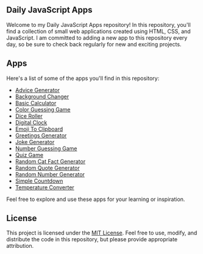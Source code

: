 ## Daily JavaScript Apps

Welcome to my Daily JavaScript Apps repository! In this repository, you'll find a collection of small web applications created using HTML, CSS, and JavaScript. I am committed to adding a new app to this repository every day, so be sure to check back regularly for new and exciting projects.

## Apps

Here's a list of some of the apps you'll find in this repository:

- [Advice Generator](https://github.com/M1chU02/EveryDayCode/tree/main/Advice-Generator) 
- [Background Changer](https://github.com/M1chU02/EveryDayCode/tree/main/Background-changer)
- [Basic Calculator](https://github.com/M1chU02/EveryDayCode/tree/main/Basic-Calculator)
- [Color Guessing Game](https://github.com/M1chU02/EveryDayCode/tree/main/Color-Guessing-Game)
- [Dice Roller](https://github.com/M1chU02/EveryDayCode/tree/main/Dice-Roller)
- [Digital Clock](https://github.com/M1chU02/EveryDayCode/tree/main/Digital-clock)
- [Emoji To Clipboard](https://github.com/M1chU02/EveryDayCode/tree/main/Emoji-To-ClipBoard)
- [Greetings Generator](https://github.com/M1chU02/EveryDayCode/tree/main/Greetings-generator)
- [Joke Generator](https://github.com/M1chU02/EveryDayCode/tree/main/Joke-Generator)
- [Number Guessing Game](https://github.com/M1chU02/EveryDayCode/tree/main/Number-Guessing)
- [Quiz Game](https://github.com/M1chU02/EveryDayCode/tree/main/Quiz-game)
- [Random Cat Fact Generator](https://github.com/M1chU02/EveryDayCode/tree/main/Random-Cat-Fact-Generator)
- [Random Quote Generator](https://github.com/M1chU02/EveryDayCode/tree/main/Random-Quote-Generator)
- [Random Number Generator](https://github.com/M1chU02/EveryDayCode/tree/main/Random-number-generator)
- [Simple Countdown](https://github.com/M1chU02/EveryDayCode/tree/main/Simple-Countdown)
- [Temperature Converter](https://github.com/M1chU02/EveryDayCode/tree/main/Temperature-Converter)

Feel free to explore and use these apps for your learning or inspiration.


## License

This project is licensed under the [MIT License](https://opensource.org/license/mit/). Feel free to use, modify, and distribute the code in this repository, but please provide appropriate attribution.
